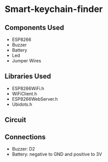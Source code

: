 # Smart-keychain-finder

## Components Used
- ESP8266
- Buzzer
- Battery
- Led
- Jumper Wires

## Libraries Used
- ESP8266WiFi.h
- WiFiClient.h
- ESP8266WebServer.h
- Ubidots.h

## Circuit

## Connections
- Buzzer: D2
- Battery: negative to GND and positive to 3V

